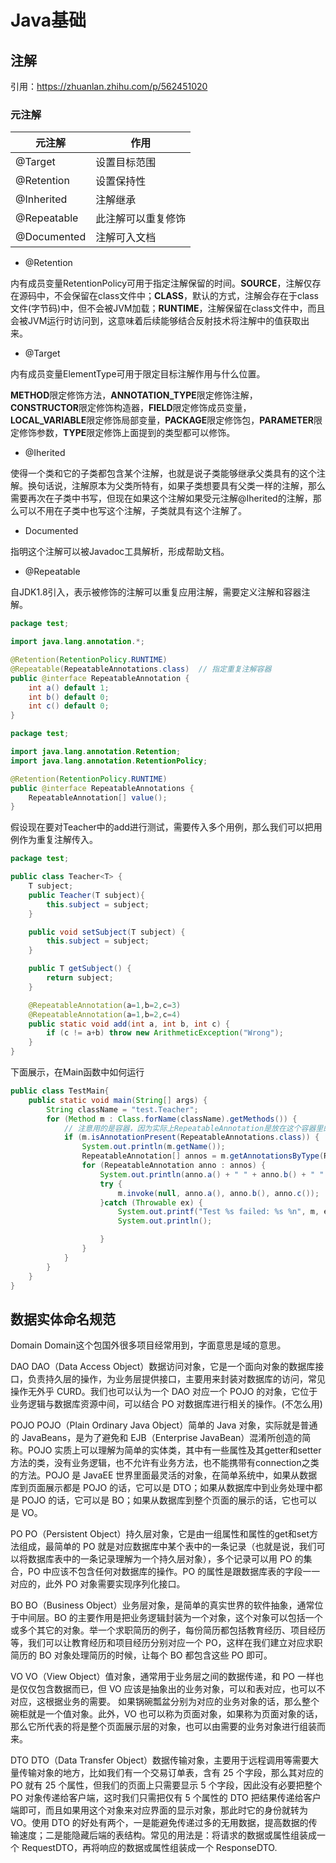 # Java基础

## 注解

引用：https://zhuanlan.zhihu.com/p/562451020

### 元注解

| 元注解      | 作用               |
| ----------- | ------------------ |
| @Target     | 设置目标范围       |
| @Retention  | 设置保持性         |
| @Inherited  | 注解继承           |
| @Repeatable | 此注解可以重复修饰 |
| @Documented | 注解可入文档       |

- @Retention

内有成员变量RetentionPolicy可用于指定注解保留的时间。**SOURCE**，注解仅存在源码中，不会保留在class文件中；**CLASS**，默认的方式，注解会存在于class文件(字节码)中，但不会被JVM加载；**RUNTIME**，注解保留在class文件中，而且会被JVM运行时访问到，这意味着后续能够结合反射技术将注解中的值获取出来。

- @Target

内有成员变量ElementType可用于限定目标注解作用与什么位置。

**METHOD**限定修饰方法，**ANNOTATION_TYPE**限定修饰注解，**CONSTRUCTOR**限定修饰构造器，**FIELD**限定修饰成员变量，**LOCAL_VARIABLE**限定修饰局部变量，**PACKAGE**限定修饰包，**PARAMETER**限定修饰参数，**TYPE**限定修饰上面提到的类型都可以修饰。

- @Iherited

使得一个类和它的子类都包含某个注解，也就是说子类能够继承父类具有的这个注解。换句话说，注解原本为父类所特有，如果子类想要具有父类一样的注解，那么需要再次在子类中书写，但现在如果这个注解如果受元注解@Iherited的注解，那么可以不用在子类中也写这个注解，子类就具有这个注解了。

- Documented

指明这个注解可以被Javadoc工具解析，形成帮助文档。

- @Repeatable

自JDK1.8引入，表示被修饰的注解可以重复应用注解，需要定义注解和容器注解。

```java
package test;

import java.lang.annotation.*;

@Retention(RetentionPolicy.RUNTIME)
@Repeatable(RepeatableAnnotations.class)  // 指定重复注解容器
public @interface RepeatableAnnotation {
    int a() default 1;
    int b() default 0;
    int c() default 0;
}
```

```java
package test;

import java.lang.annotation.Retention;
import java.lang.annotation.RetentionPolicy;

@Retention(RetentionPolicy.RUNTIME)
public @interface RepeatableAnnotations {
    RepeatableAnnotation[] value();
}
```

假设现在要对Teacher中的add进行测试，需要传入多个用例，那么我们可以把用例作为重复注解传入。

```java
package test;

public class Teacher<T> {
    T subject;
    public Teacher(T subject){
        this.subject = subject;
    }

    public void setSubject(T subject) {
        this.subject = subject;
    }

    public T getSubject() {
        return subject;
    }

    @RepeatableAnnotation(a=1,b=2,c=3)
    @RepeatableAnnotation(a=1,b=2,c=4)
    public static void add(int a, int b, int c) {
        if (c != a+b) throw new ArithmeticException("Wrong");
    }
}
```

下面展示，在Main函数中如何运行

```java
public class TestMain{
    public static void main(String[] args) {
        String className = "test.Teacher";
        for (Method m : Class.forName(className).getMethods()) {
            // 注意用的是容器，因为实际上RepeatableAnnotation是放在这个容器里的
            if (m.isAnnotationPresent(RepeatableAnnotations.class)) { 
                System.out.println(m.getName());
                RepeatableAnnotation[] annos = m.getAnnotationsByType(RepeatableAnnotation.class);
                for (RepeatableAnnotation anno : annos) {
                    System.out.println(anno.a() + " " + anno.b() + " " + anno.c());
                    try {
                        m.invoke(null, anno.a(), anno.b(), anno.c());
                    }catch (Throwable ex) {
                        System.out.printf("Test %s failed: %s %n", m, ex.getCause());
                        System.out.println();

                    }
                }
            }
        }
    }
}
```

## 数据实体命名规范

Domain
Domain这个包国外很多项目经常用到，字面意思是域的意思。

DAO
DAO（Data Access Object）数据访问对象，它是一个面向对象的数据库接口，负责持久层的操作，为业务层提供接口，主要用来封装对数据库的访问，常见操作无外乎 CURD。我们也可以认为一个 DAO 对应一个 POJO 的对象，它位于业务逻辑与数据库资源中间，可以结合 PO 对数据库进行相关的操作。(不怎么用)

POJO
POJO（Plain Ordinary Java Object）简单的 Java 对象，实际就是普通的 JavaBeans，是为了避免和 EJB（Enterprise JavaBean）混淆所创造的简称。POJO 实质上可以理解为简单的实体类，其中有一些属性及其getter和setter方法的类，没有业务逻辑，也不允许有业务方法，也不能携带有connection之类的方法。POJO 是 JavaEE 世界里面最灵活的对象，在简单系统中，如果从数据库到页面展示都是 POJO 的话，它可以是 DTO；如果从数据库中到业务处理中都是 POJO 的话，它可以是 BO；如果从数据库到整个页面的展示的话，它也可以是 VO。

PO
PO（Persistent Object）持久层对象，它是由一组属性和属性的get和set方法组成，最简单的 PO 就是对应数据库中某个表中的一条记录（也就是说，我们可以将数据库表中的一条记录理解为一个持久层对象），多个记录可以用 PO 的集合，PO 中应该不包含任何对数据库的操作。PO 的属性是跟数据库表的字段一一对应的，此外 PO 对象需要实现序列化接口。

BO
BO（Business Object）业务层对象，是简单的真实世界的软件抽象，通常位于中间层。BO 的主要作用是把业务逻辑封装为一个对象，这个对象可以包括一个或多个其它的对象。举一个求职简历的例子，每份简历都包括教育经历、项目经历等，我们可以让教育经历和项目经历分别对应一个 PO，这样在我们建立对应求职简历的 BO 对象处理简历的时候，让每个 BO 都包含这些 PO 即可。

VO
VO（View Object）值对象，通常用于业务层之间的数据传递，和 PO 一样也是仅仅包含数据而已，但 VO 应该是抽象出的业务对象，可以和表对应，也可以不对应，这根据业务的需要。 如果锅碗瓢盆分别为对应的业务对象的话，那么整个碗柜就是一个值对象。此外，VO 也可以称为页面对象，如果称为页面对象的话，那么它所代表的将是整个页面展示层的对象，也可以由需要的业务对象进行组装而来。

DTO
DTO（Data Transfer Object）数据传输对象，主要用于远程调用等需要大量传输对象的地方，比如我们有一个交易订单表，含有 25 个字段，那么其对应的 PO 就有 25 个属性，但我们的页面上只需要显示 5 个字段，因此没有必要把整个 PO 对象传递给客户端，这时我们只需把仅有 5 个属性的 DTO 把结果传递给客户端即可，而且如果用这个对象来对应界面的显示对象，那此时它的身份就转为 VO。使用 DTO 的好处有两个，一是能避免传递过多的无用数据，提高数据的传输速度；二是能隐藏后端的表结构。常见的用法是：将请求的数据或属性组装成一个 RequestDTO，再将响应的数据或属性组装成一个 ResponseDTO.